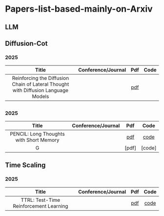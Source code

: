 # Papers-list-based-mainly-on-Arxiv

## LLM
## Diffusion-Cot
### 2025
| Title  |  Conference/Journal          | Pdf      | Code      | 
|:-----------------------------------------------------------------------------------:|:-----------:|:-------:|:-------:|
| Reinforcing the Diffusion Chain of Lateral Thought with Diffusion Language Models |  | [pdf](https://arxiv.org/pdf/2505.10446) |    | 


## 
### 2025
| Title  |  Conference/Journal          | Pdf      | Code      | 
|:-----------------------------------------------------------------------------------:|:-----------:|:-------:|:-------:|
| PENCIL: Long Thoughts with Short Memory  |  | [pdf](https://arxiv.org/pdf/2503.14337) | [code](https://github.com/chr26195/PENCIL)   | 
| G |  | [pdf] | [code]   | 

## Time Scaling
### 2025
| Title  |  Conference/Journal          | Pdf      | Code      | 
|:-----------------------------------------------------------------------------------:|:-----------:|:-------:|:-------:|
| TTRL: Test-Time Reinforcement Learning  |  | [pdf](https://arxiv.org/pdf/2504.16084) | [code](https://github.com/PRIME-RL/TTRL)   | 

